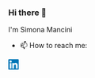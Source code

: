 ### Hi there 👋

<!--
**simonamancini73/simonamancini73** is a ✨ _special_ ✨ repository because its `README.md` (this file) appears on your GitHub profile.

I'm Simona Mancini

- 🔭 I’m currently working on ...
- 🌱 I’m currently learning ...
- 👯 I’m looking to collaborate on ...
- 🤔 I’m looking for help with ...
- 💬 Ask me about ...
- 📫 How to reach me:

<a href="https://www.linkedin.com/in/simona-mancini-78aa02211//"><img align="left" src="https://raw.githubusercontent.com/yushi1007/simonamancini73/main/images/linkedin.svg" alt="Simona Mancini | LinkedIn" width="21px"/></a>
</br>

-->

I'm Simona Mancini

- 📫 How to reach me:

<a href="https://www.linkedin.com/in/simona-mancini-78aa02211/"><img align="left" src="https://raw.githubusercontent.com/simonamancini73/simonamancini73/main/images/linkedin.svg" alt="Simona Mancini | LinkedIn" width="21px"/></a>







